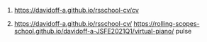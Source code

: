 1. <https://davidoff-a.github.io/rsschool-cv/cv>

2. <https://davidoff-a.github.io/rsschool-cv/>
https://rolling-scopes-school.github.io/davidoff-a-JSFE2021Q1/virtual-piano/
pulse